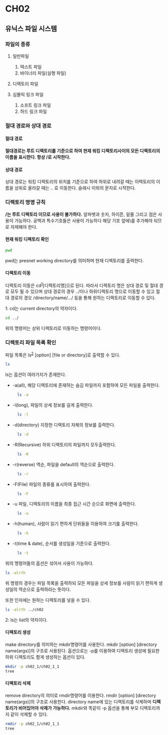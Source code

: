 # CH02

## 유닉스 파일 시스템

### 파일의 종류
1. 일반파일
   1. 텍스트 파일
   2. 바이너리 파일(실행 파일)
       

2. 디렉토리 파일

3. 심몰릭 링크 파일
    1. 소프트 링크 파일
   2. 하드 링크 파일

### 절대 경로와 상대 경로

#### 절대 경로
**절대경로는 루트 디렉토리를 기준으로 하여 현재 워킹 디렉토리사이의 모든 디렉토리의 이름을 표시한다. 항상 /로 시작한다.**

#### 상대 경로
상대 경로는 워킹 디렉토리의 위치를 기준으로 하여 하위로 내려갈 때는 이렉토리의 이름을 상위로 올라갈 때는 .. 로 이동한다. 슬래시 이외의 문자로 시작한다. 

### 디렉토리 명명 규칙 
**/는 루트 디렉토리 이므로 사용이 불가하다.** 알파벳과 숫자, 하이픈, 밑줄 그리고 점은 사용이 가능하다. 공백과 특수기호들은 사용이 가능하다 해당 기호 앞에\를 추가해야 되므로 자제해야 한다.

#### 현재 워킹 디렉토리 확인
```Bash
pwd
``` 
pwd는 presnet working directory를 의미하며 현재 디렉토리를 출력한다.

#### 디렉토리 이동
디렉토리 이동은 cd<sup>[1](#footnote_1)</sup>[디렉토리명]으로 된다. 따라서 디렉토리 명은 상대 경로 및 절대 경로 모두 될 수 있으며 상대 경로의 경우 ../이나 하위디렉토리 명으로 이동할 수 있고 절대 경로의 경오 /directory/name/.../ 등을 통해 원하는 디렉토리로 이동할 수 있다.

<a name="footnote_1">1</a>: cd는 current directory의 약자이다.
```Bash
cd ../
```
위의 명령어는 상위 디렉토리로 이동하는 명령어이다.

### 디렉토리 파일 목록 확인
파일 목록은 ls<sup>[2](#footnote_2)</sup> [option] [file or directory]로 출력할 수 있다.
```Bash
ls
```
ls는 옵션이 여러가지가 존재한다.
* -a(all), 해당 디렉토리에 존재하는 숨김 파일까지 포함하여 모든 파일을 출력한다. 
  ```Bash
    ls -a
    ```
* -l(long), 파일의 상세 정보를 길게 출력한다.
  ```Bash
    ls -l
    ```
* -d(directory) 지정한 디렉토리 자체의 정보를 출력한다.
  ```Bash
    ls -d
    ```
* -R(Recursive) 하위 디렉토리의 파일까지 모두출력한다.
  ```Bash
    ls -R
    ```
* -r(reverse)  역순, 파일을 default의 역순으로 출력한다.
  ```Bash
    ls -r
    ```
* -F(File) 파일의 종류를 표시하여 출력한다.
  ```Bash
    ls -F
    ```
* -u 파일, 디렉토리의 이름을 최종 접근 시간 순으로 화면에 출력한다.
  ```Bash
    ls -u
    ```
* -h(human), 사람이 읽기 편하게 단위들을 이용하여 크기를 출력한다.
  ```Bash
    ls -h
    ```
* -t(time & date), 순서를 생성일을 기준으로 출력한다.
  ```Bash
    ls -t
    ```
위의 명령어들의 옵션은 섞어서 사용이 가능하다.
```Bash
ls -alrth
```
위 명령의 경우는 파일 목록을 출력하되 모든 파일을 상세 정보를 사람이 읽기 편하게 생성일의 역순으로 출력하라는 뜻이다.  

또한 인자에는 원하는 디렉토리를 넣을 수 있다.
```Bash
ls -alrth ../ch02
```
<a name="footnote_2">2</a>: ls는 list의 약자이다.

#### 디렉토리 생성
make directory를 의미하는 mkdir명령어를 사용한다. mkdir [option] [directory name(args)]의 구조로 사용된다. 옵션으로는 -p를 이용하여 디렉토리 생성에 필요한 하위 디렉토리도 함게 생성하는 옵션이 있다.

```Bash
mkdir -p ch02_1/ch02_1_1
tree
```

#### 디렉토리 삭제
remove directory의 의미로 rmdir명령어를 이용한다. rmdir [option] [directory name(args)]의 구조로 사용한다. directory name에 있는 디렉토리를 삭제하며 **디렉토리가 비어있어야 삭제가 가능하다.** mkdir와 똑같이 -p 옵션을 통해 부모 디렉토리까지 같이 삭제할 수 있다.

```Bash
rmdir -p ch02_1/ch02_1_1
tree
```

